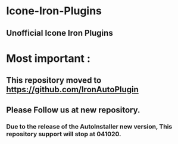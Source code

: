 # Icone-Iron-Plugins
## Unofficial Icone Iron Plugins  
   
   
# Most important :    
   
## This repository moved to https://github.com/IronAutoPlugin
## Please Follow us at new repository.

### Due to the release of the AutoInstaller new version, This repository support will stop at 041020.

